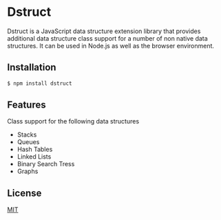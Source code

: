 # Dstruct

Dstruct is a JavaScript data structure extension library that provides additional data structure class support for a number of non native data structures. It can be used in Node.js as well as the browser environment.

## Installation

```bash
$ npm install dstruct
```

## Features

Class support for the following data structures
* Stacks
* Queues
* Hash Tables
* Linked Lists
* Binary Search Tress
* Graphs
    
## License

[MIT](LICENSE)